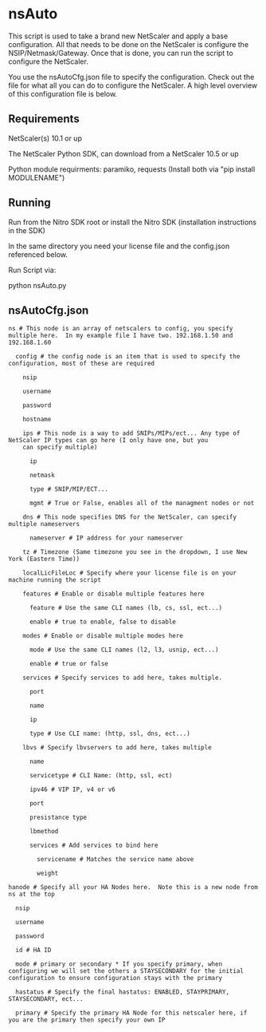 nsAuto
======
This script is used to take a brand new NetScaler and apply a base configuration.  All that needs to be done on the NetScaler is configure the NSIP/Netmask/Gateway.  Once that is done, you can run the script to configure the NetScaler.

You use the nsAutoCfg.json file to specify the configuration.  Check out the file for what all you can do to configure the NetScaler.  A high level overview of this configuration file is below.

## Requirements
NetScaler(s) 10.1 or up

The NetScaler Python SDK, can download from a NetScaler 10.5 or up

Python module requirments: paramiko, requests (Install both via "pip install MODULENAME")

## Running
Run from the Nitro SDK root or install the Nitro SDK (installation instructions in the SDK)

In the same directory you need your license file and the config.json referenced below.



Run Script via:

python nsAuto.py


## nsAutoCfg.json
```
ns # This node is an array of netscalers to config, you specify multiple here.  In my example file I have two. 192.168.1.50 and 192.168.1.60

  config # the config node is an item that is used to specify the configuration, most of these are required

    nsip

    username

    password

    hostname

    ips # This node is a way to add SNIPs/MIPs/ect... Any type of NetScaler IP types can go here (I only have one, but you 
    can specify multiple)
    
      ip
    
      netmask
    
      type # SNIP/MIP/ECT...
    
      mgmt # True or False, enables all of the managment nodes or not
    
    dns # This node specifies DNS for the NetScaler, can specify multiple nameservers
    
      nameserver # IP address for your nameserver

    tz # Timezone (Same timezone you see in the dropdown, I use New York (Eastern Time))

    localLicFileLoc # Specify where your license file is on your machine running the script

    features # Enable or disable multiple features here

      feature # Use the same CLI names (lb, cs, ssl, ect...)

      enable # true to enable, false to disable

    modes # Enable or disable multiple modes here

      mode # Use the same CLI names (l2, l3, usnip, ect...)

      enable # true or false

    services # Specify services to add here, takes multiple.

      port

      name

      ip

      type # Use CLI name: (http, ssl, dns, ect...)

    lbvs # Specify lbvservers to add here, takes multiple

      name

      servicetype # CLI Name: (http, ssl, ect)

      ipv46 # VIP IP, v4 or v6

      port

      presistance type

      lbmethod

      services # Add services to bind here

        servicename # Matches the service name above

        weight

hanode # Specify all your HA Nodes here.  Note this is a new node from ns at the top

  nsip

  username

  password

  id # HA ID

  mode # primary or secondary * If you specify primary, when configuring we will set the others a STAYSECONDARY for the initial configuration to ensure configuration stays with the primary
  
  hastatus # Specify the final hastatus: ENABLED, STAYPRIMARY, STAYSECONDARY, ect...
  
  primary # Specify the primary HA Node for this netscaler here, if you are the primary then specify your own IP
```
